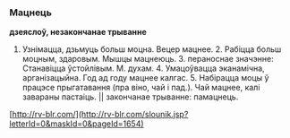 ### Мацнець
**дзеяслоў, незакончанае трыванне**

1. Узнімацца, дзьмуць больш моцна. Вецер мацнее. 2. Рабіцца больш моцным, здаровым. Мышцы мацнеюць. 3. пераноснае значэнне: Станавіцца ўстойлівым. М. духам. 4. Умацоўвацца эканамічна, арганізацыйна. Год ад году мацнее калгас. 5. Набірацца моцы ў працэсе прыгатавання (пра віно, чай і пад.). Чай мацнее, калі завараны пастаіць. || закончанае трыванне: памацнець.

<a rel="author">[http://rv-blr.com/](http://rv-blr.com/slounik.jsp?letterId=0&maskId=0&pageId=1654)</a>
